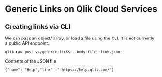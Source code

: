 # Generic Links on Qlik Cloud Services

## Creating links via CLI

We can pass an object/ array, or load a file using the CLI. It is not currently a public API endpoint.

```
qlik raw post v1/generic-links --body-file "link.json"
```

Contents of the JSON file
```
{"name": "Help","link" :" https://help.qlik.com/"}
```

